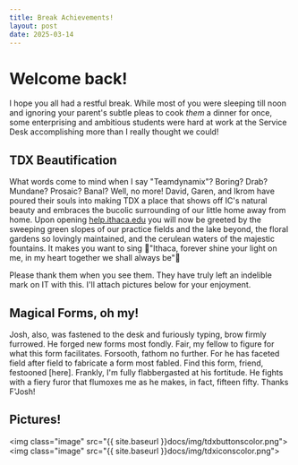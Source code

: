 ```yaml
---
title: Break Achievements!
layout: post
date: 2025-03-14
---
```

# Welcome back!
I hope you all had a restful break. While most of you were sleeping till noon and ignoring your parent's subtle pleas to cook _them_ a dinner for once, some enterprising and ambitious students were hard at work at the Service Desk accomplishing more than I really thought we could!

## TDX Beautification
What words come to mind when I say "Teamdynamix"? Boring? Drab? Mundane? Prosaic? Banal? Well, no more!
David, Garen, and Ikrom have poured their souls into making TDX a place that shows off IC's natural beauty and embraces the bucolic surrounding of our little home away from home. Upon opening [help.ithaca.edu](https://help.ithaca.edu) you will now be greeted by the sweeping green slopes of our practice fields and the lake beyond, the floral gardens so lovingly maintained, and the cerulean waters of the majestic fountains. It makes you want to sing 🎵"Ithaca, forever shine your light on me,
in my heart together we shall always be"🎵

Please thank them when you see them. They have truly left an indelible mark on IT with this. I'll attach pictures below for your enjoyment.

## Magical Forms, oh my!
Josh, also, was fastened to the desk and furiously typing, brow firmly furrowed. He forged new forms most fondly. Fair, my fellow to figure for what this form facilitates. Forsooth, fathom no further. For he has faceted field after field to fabricate a form most fabled. Find this form, friend, festooned [here]. Frankly, I'm fully flabbergasted at his fortitude. He fights with a fiery furor that flumoxes me as he makes, in fact, fifteen fifty. Thanks F'Josh!

## Pictures!
<img class="image" src="{{ site.baseurl }}docs/img/tdxbuttonscolor.png"\>
<img class="image" src="{{ site.baseurl }}docs/img/tdxiconscolor.png"\>

